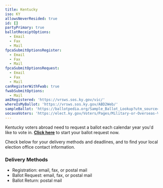 ```yaml
---
title: Kentucky
iso: KY
allowsNeverResided: true
id: []
partyPrimary: true
ballotReceiptOptions:
  - Email
  - Fax
  - Mail
fpcaSubmitOptionsRegister:
  - Email
  - Fax
  - Mail
fpcaSubmitOptionsRequest:
  - Email
  - Fax
  - Mail
canRegisterWithFwab: true
fwabSubmitOptions:
  - Mail
amIRegistered: 'https://vrsws.sos.ky.gov/vic/'
whereIsMyBallot: 'https://vrsws.sos.ky.gov/ABD2Web/'
sampleBallot: 'https://ballotpedia.org/Sample_Ballot_Lookup?utm_source=ballotpedia&utm_campaign=sample_ballot_frontpage'
uocavaVoters: 'https://elect.ky.gov/Voters/Pages/Military-or-Overseas-Voters.aspx'
---
```

Kentucky voters abroad need to request a ballot each calendar year you'd like to vote in. [**Click here**](https://www.votefromabroad.org) to start your ballot request now.

Check below for your delivery methods and deadlines, and to find your local election office contact information.

### Delivery Methods

* Registration: email, fax, or postal mail
* Ballot Request: email, fax, or postal mail
* Ballot Return: postal mail
